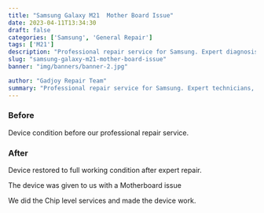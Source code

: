 ```yaml
---
title: "Samsung Galaxy M21  Mother Board Issue"
date: 2023-04-11T13:34:30
draft: false
categories: ['Samsung', 'General Repair']
tags: ['M21']
description: "Professional repair service for Samsung. Expert diagnosis and quality repairs in Bangalore."
slug: "samsung-galaxy-m21-mother-board-issue"
banner: "img/banners/banner-2.jpg"

author: "Gadjoy Repair Team"
summary: "Professional repair service for Samsung. Expert technicians, quality parts, warranty included."
---
```


### Before

Device condition before our professional repair service.

### After

Device restored to full working condition after expert repair.

The device was given to us with a Motherboard issue

We did the Chip level services and made the device work.